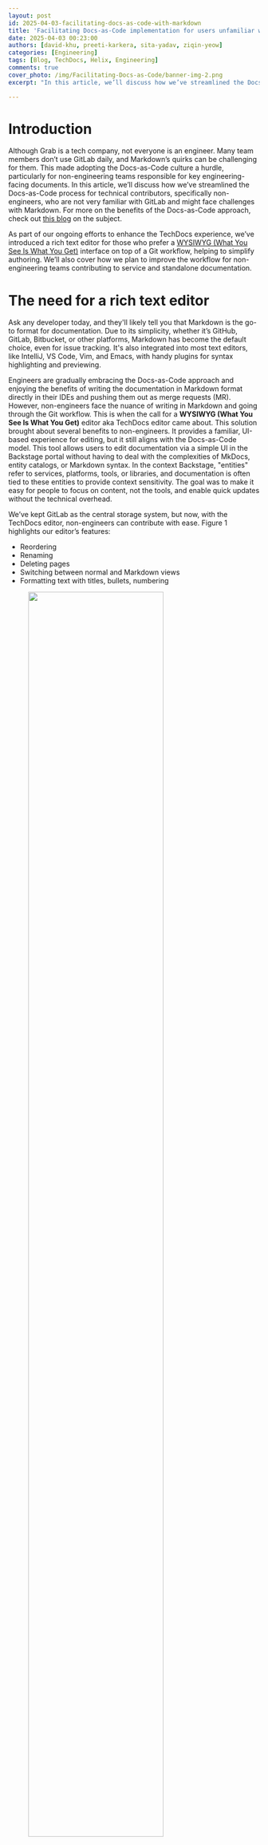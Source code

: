 ```yaml
---
layout: post
id: 2025-04-03-facilitating-docs-as-code-with-markdown
title: 'Facilitating Docs-as-Code implementation for users unfamiliar with Markdown'
date: 2025-04-03 00:23:00
authors: [david-khu, preeti-karkera, sita-yadav, ziqin-yeow]
categories: [Engineering]
tags: [Blog, TechDocs, Helix, Engineering]
comments: true
cover_photo: /img/Facilitating-Docs-as-Code/banner-img-2.png
excerpt: "In this article, we’ll discuss how we’ve streamlined the Docs-as-Code process for technical contributors, specifically engineers, who are already familiar with GitLab but might face challenges with Markdown. Discover how we plan to improve the workflow for non-engineering teams contributing to service and standalone documentation."

---
```


# Introduction

Although Grab is a tech company, not everyone is an engineer. Many team members don’t use GitLab daily, and Markdown’s quirks can be challenging for them. This made adopting the Docs-as-Code culture a hurdle, particularly for non-engineering teams responsible for key engineering-facing documents. In this article, we’ll discuss how we’ve streamlined the Docs-as-Code process for technical contributors, specifically non-engineers, who are not very familiar with GitLab and might face challenges with Markdown. For more on the benefits of the Docs-as-Code approach, check out [this blog](https://engineering.grab.com/doc-as-code) on the subject.

As part of our ongoing efforts to enhance the TechDocs experience, we’ve introduced a rich text editor for those who prefer a [WYSIWYG (What You See Is What You Get)](https://en.wikipedia.org/wiki/WYSIWYG) interface on top of a Git workflow, helping to simplify authoring. We’ll also cover how we plan to improve the workflow for non-engineering teams contributing to service and standalone documentation.

# The need for a rich text editor

Ask any developer today, and they'll likely tell you that Markdown is the go-to format for documentation. Due to its simplicity, whether it’s GitHub, GitLab, Bitbucket, or other platforms, Markdown has become the default choice, even for issue tracking. It's also integrated into most text editors, like IntelliJ, VS Code, Vim, and Emacs, with handy plugins for syntax highlighting and previewing.

Engineers are gradually embracing the Docs-as-Code approach and enjoying the benefits of writing the documentation in Markdown format directly in their IDEs and pushing them out as merge requests (MR). However, non-engineers face the nuance of writing in Markdown and going through the Git workflow. This is when the call for a **WYSIWYG (What You See Is What You Get)** editor aka TechDocs editor came about. This solution brought about several benefits to non-engineers. It provides a familiar, UI-based experience for editing, but it still aligns with the Docs-as-Code model. This tool allows users to edit documentation via a simple UI in the Backstage portal without having to deal with the complexities of MkDocs, entity catalogs, or Markdown syntax. In the context Backstage, "entities" refer to services, platforms, tools, or libraries, and documentation is often tied to these entities to provide context sensitivity. The goal was to make it easy for people to focus on content, not the tools, and enable quick updates without the technical overhead.

We’ve kept GitLab as the central storage system, but now, with the TechDocs editor, non-engineers can contribute with ease. Figure 1 highlights our editor’s features:

- Reordering
- Renaming
- Deleting pages
- Switching between normal and Markdown views
- Formatting text with titles, bullets, numbering

<div class="post-image-section"><figure>
  <img src="/img/Facilitating-Docs-as-Code/figure-1.gif" alt="" style="width:80%"><figcaption align="middle">Figure 1: TechDocs editor in Helix</figcaption>
  </figure>
</div>

Our goal for our editor is to make it more flexible, performant, and user-friendly. Based on user feedback, key priorities include customisation, extensibility for non-standard Markdown elements, and long-term maintainability.

To achieve this, we selected the **Lexical framework**. Compared to other Markdown-based tools like Toast UI, Lexical offers greater extensibility, allowing us to implement advanced features such as autocomplete and support for non-standard Markdown elements like Kroki diagrams. 

The following flowchart illustrates how Markdown content is imported and exported within the Lexical editor, ensuring seamless integration with TechDocs.

<div class="post-image-section"><figure>
  <img src="/img/Facilitating-Docs-as-Code/figure-6.png" alt="" style="width:80%"><figcaption align="middle">Figure 2: Lexical Markdown transformer flow chart </figcaption>
  </figure>
</div>

By continuously iterating based on user needs, we aim to make Docs-as-Code accessible not just for engineers but for anyone contributing to documentation at Grab.

# User journeys 

We explored various workflows to streamline the documentation lifecycle, focusing on both creation and editing processes. By integrating these workflows into the developer portal, we ensured that users can easily create and edit documentation, enhancing overall efficiency and collaboration.

Here are the three key user journeys we focused on addressing:

### Journey 1: Edit existing TechDocs

#### High level workflow definition:

1. **Toggle to "edit" mode**: The user switches to the edit mode to start making changes to the TechDocs.  
2. **User starts editing TechDocs**: The user begins the process of editing the documentation and clicks save.  
3. **User gets redirected to GitLab**: If not authenticated, they are redirected to GitLab for authentication. Once authenticated, a merge request is created to update the entity YAML file and add the new TechDocs.  
4. **Access check**: The system checks if the user has access to the TechDocs file repository. If not, they are prompted to request access.

<div class="post-image-section"><figure>
  <img src="/img/Facilitating-Docs-as-Code/figure-3.png" alt="" style="width:80%"><figcaption align="middle">Figure 3: User journey 1</figcaption>
  </figure>
</div>

### Journey 2: Create stand-alone TechDocs from "Documentation" page 

#### High level workflow definition:

1. **User authentication**:  
   * If the user is not authenticated, they are redirected to GitLab for authentication.  
   * If the user is already authenticated, the process skips to the next step.  
2. **Registering merge requests**:  
   * The MR is registered to a scheduler job to automatically register a new entity catalog when it detects that the MR has been merged.

This workflow ensures that users are authenticated via GitLab before proceeding and that new entity catalogs are automatically registered upon the merging of MRs.

<div class="post-image-section"><figure>
  <img src="/img/Facilitating-Docs-as-Code/figure-4.png" alt="" style="width:80%"><figcaption align="middle">Figure 4: User journey 2</figcaption>
  </figure>
</div>


### Journey 3: Create TechDocs from "Docs" tab on entity page

#### High level workflow definition:

1. **Start creating TechDocs**:  
   * User selects 'create TechDocs' on the 'Docs' tab in the Helix UI.  
2. **Save and redirect**:  
   * User clicks 'save' and is redirected to GitLab with a merge request (MR) created to update the entity YAML file and add new TechDocs.  
3. **Access check and MR registration**:  
   * If the user has access to the entity YAML file repository, proceed with the MR. If not, prompt the user to get access.  
   * Register the MR to a scheduler job to automatically refresh the entity catalog when it detects the MR as merged.


<div class="post-image-section"><figure>
  <img src="/img/Facilitating-Docs-as-Code/figure-5.png" alt="" style="width:80%"><figcaption align="middle">Figure 5: User journey 3</figcaption>
  </figure>
</div>



## Phased rollout

We phased the rollout of our Markdown editor to ensure a smooth transition, allowing users to gradually adapt while we gathered feedback and iterated on features. This approach helped us address challenges early, refine usability, and deliver meaningful improvements with each phase.

### Phase 1: Initial markdown editor for developer portal

In Phase 1, we built a basic editor aligned with our documentation standards. Users can create and edit TechDocs for different entity catalogs, with support for basic Markdown and image previews for both absolute and relative paths. The editor tracks concurrent editing sessions and shows pending merge requests. It also includes Markdown configuration options to add, rename, reorganise, or delete pages. Additionally, our GitLab integration consolidates changes into a single commit and opens a merge request.

#### Phase 2: Independent documentation creation

Phase 2 includes expanded functionality to support independent documentation creation and related features, such as:

* HTML preview and image uploads (relative paths).  
* Save drafts locally in the browser.  
* Pending MRs listed in the editor.  
* Draw.io and Excalidraw integration for diagrams.  
* MkDocs updates: change site name.  
* Auto-registeration of new entity catalogs when MRs are merged.

### Phase 3: Advanced editor capabilities

Phase 3 introduced additional features, such as:

* Support for Kroki / Mermaid diagrams.  
* Display concurrent edit sessions for better collaboration.

Each phase improved the editor, enhancing TechDocs at Grab with seamless GitLab integration and user-friendly features.

## Integrating the ability to do a live preview

While syntax highlighting in the TechDocs editor is helpful, it can’t fully predict how the final Markdown document will appear once rendered due to Markdown flavour inconsistencies. This is especially true for elements like images, tables, and diagrams, where visual verification is crucial. To minimise these risks, the TechDocs editor includes a live preview feature, allowing users to see the fully rendered document alongside the editor in a split-screen view. This lets users verify their work as they go, preventing the need to switch back and forth between the editor and the final document, saving time and reducing potential formatting errors.

However, like most live preview features, performance challenges can arise. For larger documents, the process of continuously converting Markdown to HTML can slow down editing. External resources such as images that need to be re-rendered, can cause visual glitches or delays in the preview. Running scripts or using plugins with extended grammar also adds to the performance load, requiring frequent re-execution and potentially slowing down the experience.

To mitigate these issues, the TechDocs editor uses an inbuilt preview feature that shows users exactly how their changes are going to appear on the portal once their changes are merged. This ensures that users can confidently make adjustments and understand the final presentation before committing their updates. Additionally, the live preview feature enables more efficient collaboration by providing real-time feedback on content and formatting, further enhancing the overall documentation workflow.

## GitLab integration strategy

The TechDocs editor integrates seamlessly with GitLab, allowing users to make changes effortlessly through OAuth2 authentication. When users log into the editor, they simply click the "Connect with GitLab" button, which provides access via the OAuth 2.0 protocol. Once connected, all modifications made within the editor are executed using the user’s GitLab credentials, streamlining the documentation process and ensuring a smooth experience for users as they update their documentation directly within the TechDocs framework.

To minimise Git conflicts, we considered and implemented some of these approaches:

* Display pending merge requests at the top of the editor to alert users of existing changes.  
* Show who else is editing the same TechDocs to help users coordinate and avoid conflicts.  
* Include tools to automatically or semi-automatically resolve Git conflicts.

# Conclusion

Bringing Docs-as-Code to a broader audience at Grab meant addressing the challenges faced by non-engineering contributors. With the introduction of a WYSIWYG editor, seamless GitLab integration, and a live preview feature, we’ve made it easier for everyone to contribute without needing deep Markdown expertise.

As we continue to improve the TechDocs editor, our focus remains on removing barriers to documentation, enhancing collaboration, and ensuring that our docs evolve alongside our fast-moving engineering teams.

Docs-as-Code isn’t just about engineers writing documentation—it’s about making documentation a natural and frictionless part of the development process for everyone.


# Join us

Grab is a leading superapp in Southeast Asia, operating across the deliveries, mobility and digital financial services sectors. Serving over 800 cities in eight Southeast Asian countries, Grab enables millions of people everyday to order food or groceries, send packages, hail a ride or taxi, pay for online purchases or access services such as lending and insurance, all through a single app. Grab was founded in 2012 with the mission to drive Southeast Asia forward by creating economic empowerment for everyone. Grab strives to serve a triple bottom line – we aim to simultaneously deliver financial performance for our shareholders and have a positive social impact, which includes economic empowerment for millions of people in the region, while mitigating our environmental footprint.

Powered by technology and driven by heart, our mission is to drive Southeast Asia forward by creating economic empowerment for everyone. If this mission speaks to you, [join our team](https://grab.careers/) today!
